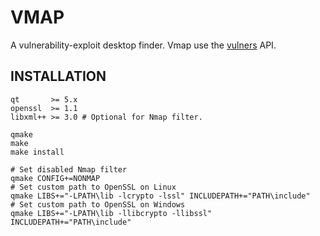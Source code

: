 # VMAP

A vulnerability-exploit desktop finder. Vmap use the [vulners](https://vulners.com/api/v3/) API.

## INSTALLATION

```shell
qt       >= 5.x
openssl  >= 1.1
libxml++ >= 3.0 # Optional for Nmap filter.
```
```shell
qmake 
make
make install

# Set disabled Nmap filter
qmake CONFIG+=NONMAP
# Set custom path to OpenSSL on Linux
qmake LIBS+="-LPATH\lib -lcrypto -lssl" INCLUDEPATH+="PATH\include"
# Set custom path to OpenSSL on Windows
qmake LIBS+="-LPATH\lib -llibcrypto -llibssl" INCLUDEPATH+="PATH\include"
```
